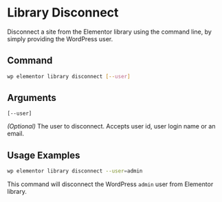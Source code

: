 # Library Disconnect

<Badge type="tip" vertical="top" text="Elementor Core" /> <Badge type="warning" vertical="top" text="Advanced" />

Disconnect a site from the Elementor library using the command line, by simply providing the WordPress user.

## Command

```bash
wp elementor library disconnect [--user]
```

## Arguments

`[--user]`

_(Optional)_ The user to disconnect. Accepts user id, user login name or an email.

## Usage Examples

```bash
wp elementor library disconnect --user=admin
```

This command will disconnect the WordPress `admin` user from Elementor library.
